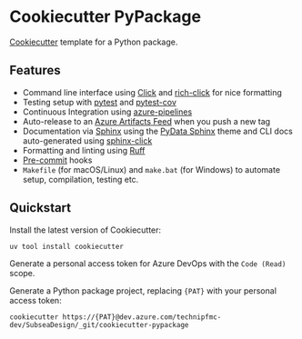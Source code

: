 # Cookiecutter PyPackage

[Cookiecutter](https://cookiecutter.readthedocs.io/en/stable/) template for a Python package.

## Features

- Command line interface using [Click](https://click.palletsprojects.com/en/8.1.x/) and [rich-click](https://github.com/ewels/rich-click) for nice formatting
- Testing setup with [pytest](https://docs.pytest.org/en/stable/) and [pytest-cov](https://github.com/pytest-dev/pytest-cov)
- Continuous Integration using [azure-pipelines](https://azure.microsoft.com/en-gb/services/devops/pipelines/)
- Auto-release to an [Azure Artifacts Feed](https://azure.microsoft.com/en-us/services/devops/artifacts/) when you push a new tag
- Documentation via [Sphinx](https://www.sphinx-doc.org/en/master/) using the [PyData Sphinx](https://pydata-sphinx-theme.readthedocs.io/en/stable/) theme and CLI docs auto-generated using [sphinx-click](https://github.com/click-contrib/sphinx-click)
- Formatting and linting using [Ruff](https://beta.ruff.rs/docs/)
- [Pre-commit](https://pre-commit.com) hooks
- `Makefile` (for macOS/Linux) and `make.bat` (for Windows) to automate setup, compilation, testing etc.

## Quickstart

Install the latest version of Cookiecutter:

```shell
uv tool install cookiecutter
```

Generate a personal access token for Azure DevOps with the `Code (Read)` scope.

Generate a Python package project, replacing `{PAT}` with your personal access token:

```shell
cookiecutter https://{PAT}@dev.azure.com/technipfmc-dev/SubseaDesign/_git/cookiecutter-pypackage
```
